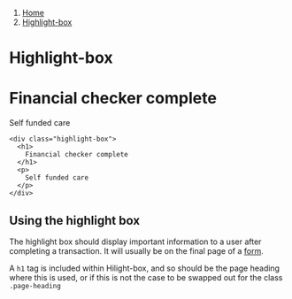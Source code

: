 1.  [Home](/design/overview)
2.  [Highlight-box](#)

# Highlight-box

<div class="highlight-box">
  <h1>
    Financial checker complete
  </h1>
  <p>
    Self funded care
  </p>
</div>

    <div class="highlight-box">
      <h1>
        Financial checker complete
      </h1>
      <p>
        Self funded care
      </p>
    </div>

## Using the highlight box

The highlight box should display important information to a user after completing a transaction. It will usually be on the final page of a <a href="/elements/form">form</a>.

A <code>h1</code> tag is included within Hilight-box, and so should be the page heading where this is used, or if this is not the case to be swapped out for the class <code>.page-heading</code> 

